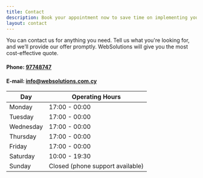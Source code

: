 ```yaml
---
title: Contact
description: Book your appointment now to save time on implementing your application/website
layout: contact
---
```


You can contact us for anything you need. Tell us what you're looking for, and we’ll provide our offer promptly. WebSolutions will give you the most cost-effective quote.

#### Phone: [97748747](tel:+35797748747)
#### E-mail: info@websolutions.com.cy

| Day         | Operating Hours       |
| ----------- | ---------------------- |
| Monday      | 17:00 - 00:00          |
| Tuesday     | 17:00 - 00:00          |
| Wednesday   | 17:00 - 00:00          |
| Thursday    | 17:00 - 00:00          |
| Friday      | 17:00 - 00:00          |
| Saturday    | 10:00 - 19:30          |
| Sunday      | Closed (phone support available) |

